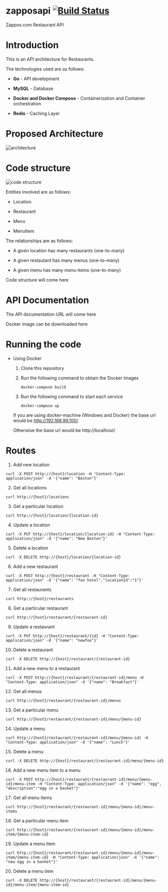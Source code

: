 # zapposapi [![Build Status](https://travis-ci.org/akshaysuresh4793/zapposapi.svg?branch=master)](https://travis-ci.org/akshaysuresh4793/zapposapi)
Zappos.com Restaurant API

# Introduction

This is an API architecture for Restaurants.

The technologies used are as follows:

- **Go** - API development

- **MySQL** - Database

- **Docker and Docker Compose** - Containerization and Container orchestration

- **Redis** - Caching Layer

# Proposed Architecture

![architecture](https://github.com/akshaysuresh4793/zapposapi/blob/master/resources/architecture.jpg "Architecture")

# Code structure

![code structure](https://github.com/akshaysuresh4793/zapposapi/blob/master/resources/code%20structure.jpg "Code structure")

Entities involved are as follows:

- Location

- Restaurant

- Menu

- MenuItem

The relationships are as follows:

- A given location has many restaurants (one-to-many)

- A given restautant has many menus (one-to-many)

- A given menu has many menu-items (one-to-many)

Code structure will come here

# API Documentation

The API documentation URL will come here

Docker image can be downloaded here

# Running the code
- Using Docker
	1. Clone this repository

	2. Run the following command to obtain the Docker images

		`docker-compose build`

	3. Run the following command to start each service

		`docker-compose up`
	
	If you are using docker-machine (Windows and Docker) the base url would be http://192.168.99.100/

	Otherwise the base url would be http://localhost/

# Routes
1. Add new location

`curl -X POST http://{host}/location -H "Content-Type: application/json" -d '{"name": "Boston"}'`

2. Get all locations

`curl http://{host}/locations`

3. Get a particular location

`curl http://{host}/location/{location-id}`

4. Update a location

`curl -X PUT http://{host}/location/{location-id} -H "Content-Type: application/json" -d '{"name": "New Boston"}'`

5. Delete a location

`curl -X DELETE http://{host}/location/{location-id}`

6. Add a new restaurant

`curl -X POST http://{host}/restaurant -H "Content-Type: application/json" -d '{"name": "foo hotel","locationId":"1"}'`

7. Get all restaurants

`curl http://{host}/restaurants`

8. Get a particular restaurant

`curl http://{host}/restaurant/{restaurant-id}`

9. Update a restaurant

`curl -X PUT http://{host}/restaurant/{id} -H "Content-Type: application/json" -d '{"name": "newfoo"}'`

10. Delete a restaurant

`curl -X DELETE http://{host}/restaurant/{restaurant-id}`

11. Add a new menu to a restaurant

`curl -X POST http://{host}/restaurant/{restaurant-id}/menu -H "Content-Type: application/json" -d '{"name": "Breakfast"}'`

12. Get all menus

`curl http://{host}/restaurant/{restaurant-id}/menus`

13. Get a particular menu

`curl http://{host}/restaurant/{restaurant-id}/menu/{menu-id}`

14. Update a menu

`curl http://{host}/restaurant/{restaurant-id}/menu/{menu-id} -H "Content-Type: application/json" -d '{"name": "Lunch"}'`

15. Delete a menu

`curl -X DELETE http://{host}/restaurant/{restaurant-id}/menu/{menu-id}`

16. Add a new menu item to a menu

`curl -X POST http://{host}/restaurant/{restaurant-id}/menu/{menu-id}/menu-item -H "Content-Type: application/json" -d '{"name": "egg", "description":"egg in a basket"}'`

17. Get all menu items

`curl http://{host}/restaurant/{restaurant-id}/menu/{menu-id}/menu-items`

18. Get a particular menu item

`curl http://{host}/restaurant/{restaurant-id}/menu/{menu-id}/menu-item/{menu-item-id}`

19. Update a menu item

`curl http://{host}/restaurant/{restaurant-id}/menu/{menu-id}/menu-item/{menu-item-id} -H "Content-Type: application/json" -d '{"name": "new egg in a basket"}'`

20. Delete a menu item

`curl -X DELETE http://{host}/restaurant/{restaurant-id}/menu/{menu-id}/menu-item/{menu-item-id}`
